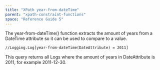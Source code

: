 ```yaml
---
title: "XPath year-from-dateTime"
parent: "xpath-constraint-functions"
space: "Reference Guide 5"
---
```



The year-from-dateTime() function extracts the amount of years from a DateTime attribute so it can be used to compare to a value.

```
//Logging.Log[year-from-dateTime(DateAttribute) = 2011]

```

This query returns all Logs where the amount of years in DateAttribute is 2011, for example 2011-12-30.
